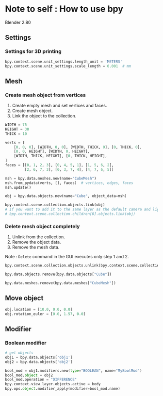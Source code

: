 # Note to self : How to use bpy

Blender 2.80

## Settings

### Settings for 3D printing

```py
bpy.context.scene.unit_settings.length_unit = 'METERS'
bpy.context.scene.unit_settings.scale_length = 0.001  # mm
```

## Mesh

### Create mesh object from vertices

1. Create empty mesh and set vertices and faces.
2. Create mesh object.
3. Link the object to the collection.

```py
WIDTH = 75
HEIGHT = 30
THICK = 10

verts = [
    [0, 0, 0], [WIDTH, 0, 0], [WIDTH, THICK, 0], [0, THICK, 0],
    [0, 0, HEIGHT], [WIDTH, 0, HEIGHT],
    [WIDTH, THICK, HEIGHT], [0, THICK, HEIGHT],
]
faces = [[0, 1, 2, 3], [0, 4, 5, 1], [1, 5, 6, 2],
         [2, 6, 7, 3], [0, 3, 7, 4], [4, 7, 6, 5]]

msh = bpy.data.meshes.new(name="CubeMesh")
msh.from_pydata(verts, [], faces)  # vertices, edges, faces
msh.update()

obj = bpy.data.objects.new(name="Cube", object_data=msh)

bpy.context.scene.collection.objects.link(obj)
# if you want to add it to the same layer as the default camera and light.
# bpy.context.scene.collection.children[0].objects.link(obj)
```

### Delete mesh object completely

1. Unlink from the collection.
2. Remove the object data.
3. Remove the mesh data.

Note : `Delete` command in the GUI executes only step 1 and 2.

```py
bpy.context.scene.collection.objects.unlink(bpy.context.scene.collection.objects["Cube"])

bpy.data.objects.remove(bpy.data.objects["Cube"])

bpy.data.meshes.remove(bpy.data.meshes["CubeMesh"])
```

## Move object

```py
obj.location = [10.0, 0.0, 0.0]
obj.rotation_euler = [0.0, 1.57, 0.0]
```

## Modifier

### Boolean modifier

```py
# get objects
obj1 = bpy.data.objects['obj1']
obj2 = bpy.data.objects['obj2']

bool_mod = obj1.modifiers.new(type="BOOLEAN", name="MyBoolMod")
bool_mod.object = obj2
bool_mod.operation = "DIFFERENCE"
bpy.context.view_layer.objects.active = body
bpy.ops.object.modifier_apply(modifier=bool_mod.name)
```

